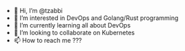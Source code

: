 - 👋 Hi, I’m @tzabbi
- 👀 I’m interested in DevOps and Golang/Rust programming
- 🌱 I’m currently learning all about DevOps
- 💞️ I’m looking to collaborate on Kubernetes
- 📫 How to reach me ???

<!---
tzabbi/tzabbi is a ✨ special ✨ repository because its `README.md` (this file) appears on your GitHub profile.
You can click the Preview link to take a look at your changes.
--->

